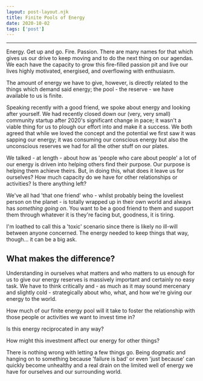 ```yaml
---
layout: post-layout.njk 
title: Finite Pools of Energy
date: 2020-10-02
tags: ['post']
---
```


*****

<!-- Excerpt Start -->
Energy. Get up and go. Fire. Passion. There are many names for that which gives us our drive to keep moving and to do the next thing on our agendas. We each have the capacity to grow this fire-filled passion pit and live our lives highly motivated, energised, and overflowing with enthusiasm.<!-- Excerpt End -->

The amount of energy we have to give, however, is directly related to the things which demand said energy; the pool - the reserve - we have available to us is finite.

Speaking recently with a good friend, we spoke about energy and looking after yourself. We had recently closed down our (very, very small) community startup after 2020's significant change in pace; it wasn't a viable thing for us to plough our effort into and make it a success. We both agreed that while we loved the concept and the potential we first saw it was sapping our energy; it was consuming our conscious energy but also the unconscious reserves we had for all the other stuff on our plates.

We talked - at length - about how as 'people who care about people' a lot of our energy is driven into helping others find their purpose. Our purpose is helping them achieve theirs. But, in doing this, what does it leave us for ourselves? How much capacity do we have for other relationships or activities? Is there anything left?

We've all had 'that one friend' who - whilst probably being the loveliest person on the planet - is totally wrapped up in their own world and always has *something going on*. You want to be a good friend to them and support them through whatever it is they're facing but, goodness, it is tiring.

I'm loathed to call this a 'toxic' scenario since there is likely no ill-will between anyone concerned. The energy needed to keep things that way, though... it can be a big ask.

## What makes the difference?

Understanding in ourselves what matters and who matters to us enough for us to give our energy reserves is massively important and certainly no easy task. We have to think critically and - as much as it may sound mercenary and slightly cold - strategically about who, what, and how we're giving our energy to the world.

How much of our finite energy pool will it take to foster the relationship with those people or activities we want to invest time in?

Is this energy reciprocated in any way?

How might this investment affect our energy for other things?

There is nothing wrong with letting a few things go. Being dogmatic and hanging on to something because 'failure is bad' or even 'just because' can quickly become unhealthy and a real drain on the limited well of energy we have for ourselves and our surrounding world.
